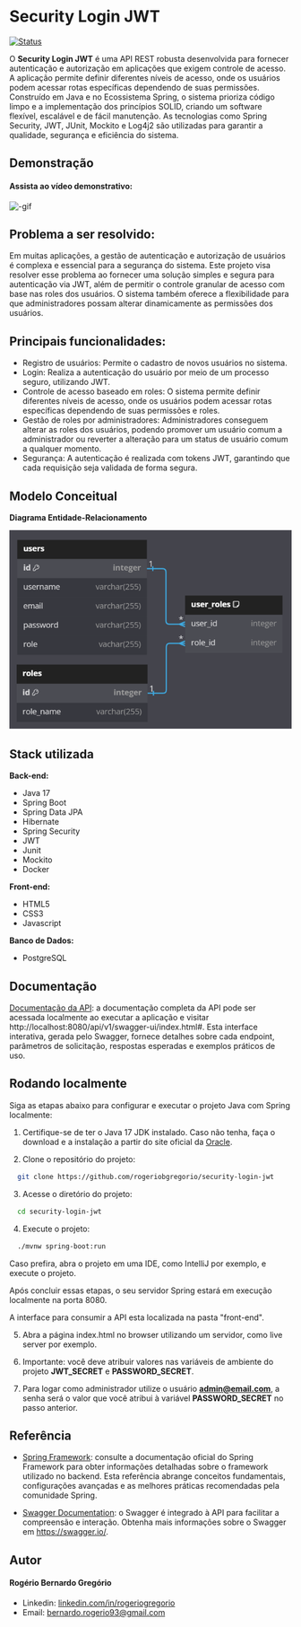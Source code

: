 # Security Login JWT
[![Status](https://img.shields.io/badge/Status-Concluído-brightgreen.svg)](https://github.com/seu-usuario/seu-projeto)

O **Security Login JWT** é uma API REST robusta desenvolvida para fornecer autenticação e autorização em aplicações que exigem controle de acesso. A aplicação permite definir diferentes níveis de acesso, onde os usuários podem acessar rotas específicas dependendo de suas permissões. Construído em Java e no Ecossistema Spring, o sistema prioriza código limpo e a implementação dos princípios SOLID, criando um software flexível, escalável e de fácil manutenção. As tecnologias como Spring Security, JWT, JUnit, Mockito e Log4j2 são utilizadas para garantir a qualidade, segurança e eficiência do sistema.

## Demonstração
#### Assista ao vídeo demonstrativo:

![-gif](https://github.com/rogeriobgregorio/.gif)


## Problema a ser resolvido:
Em muitas aplicações, a gestão de autenticação e autorização de usuários é complexa e essencial para a segurança do sistema. Este projeto visa resolver esse problema ao fornecer uma solução simples e segura para autenticação via JWT, além de permitir o controle granular de acesso com base nas roles dos usuários. O sistema também oferece a flexibilidade para que administradores possam alterar dinamicamente as permissões dos usuários.


## Principais funcionalidades:
- Registro de usuários: Permite o cadastro de novos usuários no sistema.
- Login: Realiza a autenticação do usuário por meio de um processo seguro, utilizando JWT.
- Controle de acesso baseado em roles: O sistema permite definir diferentes níveis de acesso, onde os usuários podem acessar rotas específicas dependendo de suas permissões e roles.
- Gestão de roles por administradores: Administradores conseguem alterar as roles dos usuários, podendo promover um usuário comum a administrador ou reverter a alteração para um status de usuário comum a qualquer momento.
- Segurança: A autenticação é realizada com tokens JWT, garantindo que cada requisição seja validada de forma segura.


## Modelo Conceitual
**Diagrama Entidade-Relacionamento**

![der](https://github.com/rogeriobgregorio/security-login-jwt/blob/main/documentation/der.png)

## Stack utilizada
**Back-end:**
- Java 17
- Spring Boot
- Spring Data JPA
- Hibernate
- Spring Security
- JWT
- Junit
- Mockito
- Docker

**Front-end:**
- HTML5
- CSS3
- Javascript

**Banco de Dados:**
- PostgreSQL


## Documentação
[Documentação da API](http://localhost:8080/api/v1/swagger-ui/index.html#):
a documentação completa da API pode ser acessada localmente ao executar a aplicação e visitar http://localhost:8080/api/v1/swagger-ui/index.html#.
Esta interface interativa, gerada pelo Swagger, fornece detalhes sobre cada endpoint, parâmetros de solicitação, respostas esperadas e exemplos práticos de uso.


## Rodando localmente
Siga as etapas abaixo para configurar e executar o projeto Java com Spring localmente:

1. Certifique-se de ter o Java 17 JDK instalado. Caso não tenha, faça o download e a instalação a partir do site oficial da [Oracle](https://oracle.com/).

2. Clone o repositório do projeto:
```bash
  git clone https://github.com/rogeriobgregorio/security-login-jwt
```

3. Acesse o diretório do projeto:
```bash
  cd security-login-jwt
```

4. Execute o projeto:
```bash
  ./mvnw spring-boot:run
```
Caso prefira, abra o projeto em uma IDE, como IntelliJ por exemplo, e execute o projeto.

Após concluir essas etapas, o seu servidor Spring estará em execução localmente na porta 8080.

A interface para consumir a API esta localizada na pasta "front-end".

5. Abra a página index.html no browser utilizando um servidor, como live server por exemplo.

6. Importante: você deve atribuir valores nas variáveis de ambiente do projeto **JWT_SECRET** e **PASSWORD_SECRET**.

7. Para logar como administrador utilize o usuário **admin@email.com**, a senha será o valor que você atribui à variável **PASSWORD_SECRET** no passo anterior.


## Referência
- [Spring Framework](https://spring.io/):
  consulte a documentação oficial do Spring Framework para obter informações detalhadas sobre o framework utilizado no backend.
  Esta referência abrange conceitos fundamentais, configurações avançadas e as melhores práticas recomendadas pela comunidade Spring.

- [Swagger Documentation](https://swagger.io/):
  o Swagger é integrado à API para facilitar a compreensão e interação. Obtenha mais informações sobre o Swagger em https://swagger.io/.


## Autor
#### Rogério Bernardo Gregório
- Linkedin: [linkedin.com/in/rogeriogregorio](https://linkedin.com/in/rogeriogregorio)
- Email: [bernardo.rogerio93@gmail.com](mailto:bernardo.rogerio93@gmail.com)